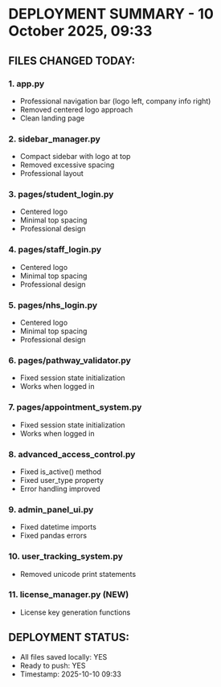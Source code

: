 # DEPLOYMENT SUMMARY - 10 October 2025, 09:33

## FILES CHANGED TODAY:

### 1. app.py
- Professional navigation bar (logo left, company info right)
- Removed centered logo approach
- Clean landing page

### 2. sidebar_manager.py
- Compact sidebar with logo at top
- Removed excessive spacing
- Professional layout

### 3. pages/student_login.py
- Centered logo
- Minimal top spacing
- Professional design

### 4. pages/staff_login.py
- Centered logo
- Minimal top spacing
- Professional design

### 5. pages/nhs_login.py
- Centered logo
- Minimal top spacing
- Professional design

### 6. pages/pathway_validator.py
- Fixed session state initialization
- Works when logged in

### 7. pages/appointment_system.py
- Fixed session state initialization
- Works when logged in

### 8. advanced_access_control.py
- Fixed is_active() method
- Fixed user_type property
- Error handling improved

### 9. admin_panel_ui.py
- Fixed datetime imports
- Fixed pandas errors

### 10. user_tracking_system.py
- Removed unicode print statements

### 11. license_manager.py (NEW)
- License key generation functions

## DEPLOYMENT STATUS:
- All files saved locally: YES
- Ready to push: YES
- Timestamp: 2025-10-10 09:33
